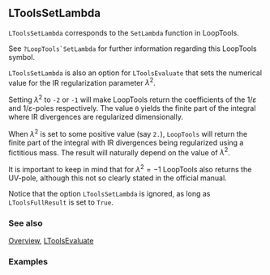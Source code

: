 ## LToolsSetLambda

`LToolsSetLambda` corresponds to the `SetLambda` function in LoopTools.

See ``?LoopTools`SetLambda`` for further information regarding this LoopTools symbol.

`LToolsSetLambda` is also an option for `LToolsEvaluate` that sets the numerical value for the IR regularization parameter $\lambda^2$.

Setting $\lambda^2$  to `-2` or `-1` will make LoopTools return the coefficients of the $1/\varepsilon$ and $1/\varepsilon$-poles respectively. The value `0` yields the finite part of the integral where IR divergences are regularized dimensionally.

When $\lambda^2$ is set to some positive value (say `2.`), `LoopTools` will return the finite part of the integral with IR divergences being regularized using a fictitious mass. The result will naturally depend on the value of $\lambda^2$.

It is important to keep in mind that for  $\lambda^2 = -1$ LoopTools also returns the UV-pole, although this not so clearly stated in the official manual.

Notice that the option `LToolsSetLambda` is ignored, as long as `LToolsFullResult` is set to `True`.

### See also

[Overview](Extra/FeynHelpers.md), [LToolsEvaluate](LToolsEvaluate.md)

### Examples